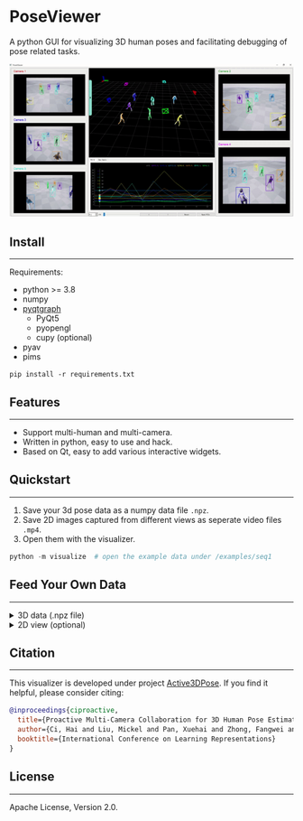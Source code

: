 # PoseViewer

A python GUI for visualizing 3D human poses and facilitating debugging of pose related tasks.

![plot](./docs/demo.gif)

## Install

---

Requirements:

* python >= 3.8
* numpy
* [pyqtgraph](https://github.com/pyqtgraph/pyqtgraph)
  * PyQt5
  * pyopengl
  * cupy (optional)
* pyav
* pims

```shell
pip install -r requirements.txt
```

## Features

---

* Support multi-human and multi-camera.
* Written in python, easy to use and hack.
* Based on Qt, easy to add various interactive widgets.

## Quickstart

---

1. Save your 3d pose data as a numpy data file ```.npz```.
2. Save 2D images captured from different views as seperate video files ```.mp4```.
3. Open them with the visualizer.

```python
python -m visualize  # open the example data under /examples/seq1
```

## Feed Your Own Data

---

<details>

<summary>3D data (.npz file)</summary>

* `gt3d`: GT 3d human pose sequence. Numpy array of shape `[t, max_Ngt, j, 3]`. `t`: frame id. `max_Ngt`: max number of gt humans across the whole sequence. Fill zeros for missing humans and joints. `[j, 3]`: 3D location of j joints.

* `pred3d`: Predicted 3d human pose sequence. Numpy array of shape `[t, max_Npred, j, 3]`. max_Npred: max number of pred humans. Fill zeros for missing humans and joints.

* `camera (optional)`: camera location sequence. Numpy array of shape `[t, max_c, 5, 3]`. `max_c`: max number of cameras in a frame. More detailes can be found [here](docs/Camera.md).

* `map_center (optional)`: center of map, used to offset the ground plane. Default to `[0, 0, 0]`.

</details>

<details>

<summary>2D view (optional)</summary>

* Video files, `.mp4, .mov, .avi`, the same length as 3D data.

</details>

## Citation

---

This visualizer is developed under project [Active3DPose](https://sites.google.com/view/active3dpose/home). If you find it helpful, please consider citing:

```bibtex
@inproceedings{ciproactive,
  title={Proactive Multi-Camera Collaboration for 3D Human Pose Estimation},
  author={Ci, Hai and Liu, Mickel and Pan, Xuehai and Zhong, Fangwei and Wang, Yizhou},
  booktitle={International Conference on Learning Representations}
}
```

## License

---

Apache License, Version 2.0.
